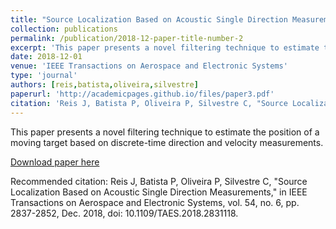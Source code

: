 ```yaml
---
title: "Source Localization Based on Acoustic Single Direction Measurements"
collection: publications
permalink: /publication/2018-12-paper-title-number-2
excerpt: 'This paper presents a novel filtering technique to estimate the position of a moving target based on discrete-time direction and velocity measurements.'
date: 2018-12-01
venue: 'IEEE Transactions on Aerospace and Electronic Systems'
type: 'journal'
authors: [reis,batista,oliveira,silvestre]
paperurl: 'http://academicpages.github.io/files/paper3.pdf'
citation: 'Reis J, Batista P, Oliveira P, Silvestre C, "Source Localization Based on Acoustic Single Direction Measurements," in IEEE Transactions on Aerospace and Electronic Systems, vol. 54, no. 6, pp. 2837-2852, Dec. 2018, doi: 10.1109/TAES.2018.2831118.'
---
```

This paper presents a novel filtering technique to estimate the position of a moving target based on discrete-time direction and velocity measurements.

[Download paper here](http://academicpages.github.io/files/paper3.pdf)

Recommended citation: Reis J, Batista P, Oliveira P, Silvestre C, "Source Localization Based on Acoustic Single Direction Measurements," in IEEE Transactions on Aerospace and Electronic Systems, vol. 54, no. 6, pp. 2837-2852, Dec. 2018, doi: 10.1109/TAES.2018.2831118.
